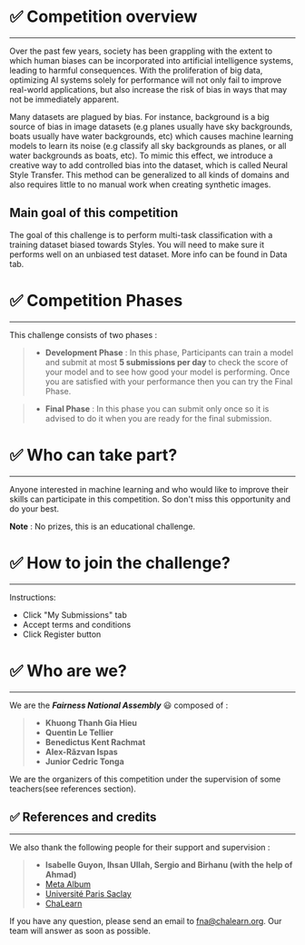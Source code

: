 # ✅ Competition overview
---
Over the past few years, society has been grappling with the extent to which human biases can be incorporated into artificial intelligence systems, leading to harmful consequences. With the proliferation of big data, optimizing AI systems solely for performance will not only fail to improve real-world applications, but also increase the risk of bias in ways that may not be immediately apparent.

Many datasets are plagued by bias. For instance, background is a big source of bias in image datasets (e.g planes usually have sky backgrounds, boats usually have water backgrounds, etc) which causes machine learning models to learn its noise (e.g classify all sky backgrounds as planes, or all water backgrounds as boats, etc).
To mimic this effect, we introduce a creative way to add controlled bias into the dataset, which is called Neural Style Transfer. This method can be generalized to all kinds of domains and also requires little to no manual work when creating synthetic images.

## Main goal of this competition

The goal of this challenge is to perform multi-task classification with a training dataset biased towards Styles. You will need to make sure it performs well on an unbiased test dataset. More info can be found in Data tab.


# ✅ Competition Phases
---
This challenge consists of two phases : 
> - **Development Phase** : In this phase, Participants can train a model and submit at most **5 submissions per day** to check the score of your model and to see how good your model is performing.  Once you are satisfied with your performance then you can try the Final Phase. 

> - **Final Phase** : In this phase you can submit only once so it is advised to do it when you are ready for the final submission.

# ✅ Who can take part?
---
Anyone interested in machine learning and who would like to improve their skills can participate in this competition. So don't miss this opportunity and do your best.

**Note** : No prizes, this is an educational challenge.

# ✅ How to join the challenge?
---
Instructions:
- Click "My Submissions" tab 
- Accept terms and conditions
- Click Register button


# ✅ Who are we?
---
We are the ***Fairness National Assembly*** 😃 composed of :
> - **Khuong Thanh Gia Hieu**
> - **Quentin Le Tellier**
> - **Benedictus Kent Rachmat**
> - **Alex-Răzvan Ispas**
> - **Junior Cedric Tonga**

We are the organizers of this competition under the supervision of some teachers(see references section).

## ✅ References and credits
---
We also thank the following people for their support and supervision : 
> - **Isabelle Guyon, Ihsan Ullah, Sergio and  Birhanu (with the help of Ahmad)**
>- [Meta Album](https://meta-album.github.io/)
> - [Université Paris Saclay](https://www.universite-paris-saclay.fr/)
> - [ChaLearn](http://www.chalearn.org/)

If you have any question, please send an email to fna@chalearn.org. Our team will answer as soon as possible.